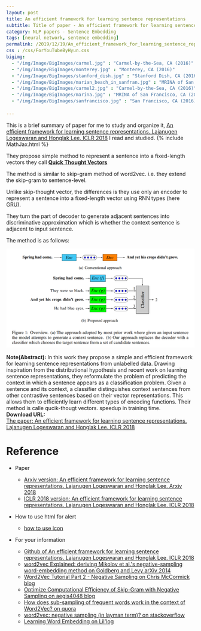 ```yaml
---
layout: post
title: An efficient framework for learning sentence representations
subtitle: Title of paper - An efficient framework for learning sentence representations
category: NLP papers - Sentence Embedding
tags: [neural network, sentence embedding]
permalink: /2019/12/19/An_efficient_framework_for_learning_sentence_representations/
css : /css/ForYouTubeByHyun.css
bigimg: 
  - "/img/Image/BigImages/carmel.jpg" : "Carmel-by-the-Sea, CA (2016)"
  - "/img/Image/BigImages/monterey.jpg" : "Monterey, CA (2016)"
  - "/img/Image/BigImages/stanford_dish.jpg" : "Stanford Dish, CA (2016)"
  - "/img/Image/BigImages/marian_beach_in_sanfran.jpg" : "MRINA of San Francisco, CA (2016)"
  - "/img/Image/BigImages/carmel2.jpg" : "Carmel-by-the-Sea, CA (2016)"
  - "/img/Image/BigImages/marina.jpg" : "MRINA of San Francisco, CA (2016)"
  - "/img/Image/BigImages/sanfrancisco.jpg" : "San Francisco, CA (2016)"
  
---
```


This is a brief summary of paper for me to study and organize it, [An efficient framework for learning sentence representations. Lajanugen Logeswaran and Honglak Lee. ICLR 2018](https://openreview.net/forum?id=rJvJXZb0W) I read and studied. 
{% include MathJax.html %}

They propose simple method to represent a sentence into a fixed-length vectors they call **[Quick Thought Vectors](https://github.com/lajanugen/S2V)**

The method is similar to skip-gram method of word2vec. i.e. they extend the skip-gram to sentence-level. 

Unlike skip-thought vector, the differences is they use only an encoder to represent a sentence into a fixed-length vector using RNN types (here GRU). 

They turn the part of decoder to generate adjacent sentences into discriminative approximation which is whether the context sentence is adjacent to input sentence.

The method is as follows:

![Lajanugen Logeswaran and Honglak Lee. ICLR 2018](/img/Image/NaturalLanguageProcessing/NLPLabs/Paper_Investigation/Word2Vec/2019-12-19-An_efficient_framework_for_learning_sentence_representations/quick_thought_vectors1.PNG)

<div class="alert alert-info" role="alert"><i class="fa fa-info-circle"></i> <b>Note(Abstract): </b>
In this work they propose a simple and efficient framework for learning sentence representations from unlabelled data. Drawing inspiration from the distributional hypothesis and recent work on learning sentence representations, they reformulate the problem of predicting the context in which a sentence appears as a classification problem. Given a sentence and its context, a classifier distinguishes context sentences from other contrastive sentences based on their vector representations. This allows them to efficiently learn different types of encoding functions. Their method is calle qucik-thougt vectors.
speedup in training time.
</div>
    
<div class="alert alert-success" role="alert"><i class="fa fa-paperclip fa-lg"></i> <b>Download URL: </b><br>
  <a href="https://openreview.net/forum?id=rJvJXZb0W">The paper: An efficient framework for learning sentence representations. Lajanugen Logeswaran and Honglak Lee. ICLR 2018</a>
</div>

# Reference 

- Paper 
  - [Arxiv version: An efficient framework for learning sentence representations. Lajanugen Logeswaran and Honglak Lee. Arxiv 2018](https://arxiv.org/abs/1803.02893)
  - [ICLR 2018 version: An efficient framework for learning sentence representations. Lajanugen Logeswaran and Honglak Lee. ICLR 2018](https://openreview.net/forum?id=rJvJXZb0W)
  
- How to use html for alert
  - [how to use icon](http://idratherbewriting.com/documentation-theme-jekyll/mydoc_icons.html)
    
- For your information
  - [Github of An efficient framework for learning sentence representations. Lajanugen Logeswaran and Honglak Lee. ICLR 2018](https://github.com/lajanugen/S2V)
  - [word2vec Explained: deriving Mikolov et al.'s negative-sampling word-embedding method on Goldberg and Levy arXiv 2014](https://arxiv.org/abs/1402.3722)
  - [Word2Vec Tutorial Part 2 - Negative Sampling on Chris McCormick blog](http://mccormickml.com/2017/01/11/word2vec-tutorial-part-2-negative-sampling/)
  - [Optimize Computational Efficiency of Skip-Gram with Negative Sampling on aegis4048 blog](https://aegis4048.github.io/optimize_computational_efficiency_of_skip-gram_with_negative_sampling#fig1)
  - [How does sub-sampling of frequent words work in the context of Word2Vec? on quora](https://www.quora.com/How-does-sub-sampling-of-frequent-words-work-in-the-context-of-Word2Vec)
  - [word2vec: negative sampling (in layman term)? on stackoverflow](https://stackoverflow.com/questions/27860652/word2vec-negative-sampling-in-layman-term)
  - [Learning Word Embedding on Lil'log](https://lilianweng.github.io/lil-log/2017/10/15/learning-word-embedding.html)





























